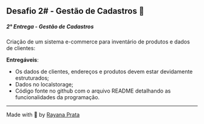 ## Desafio 2# - Gestão de Cadastros 🛒

##### 2° Entrega - Gestão de Cadastros

Criação de um sistema e-commerce para inventário de produtos e dados de clientes:

**Entregáveis**:

- Os dados de clientes, endereços e produtos devem estar devidamente estruturados;
- Dados no localstorage;
- Código fonte no github com o arquivo README detalhando as funcionalidades da programação.

---

Made with 🤍 by [Rayana Prata](https://www.linkedin.com/in/rayanaprata/)
